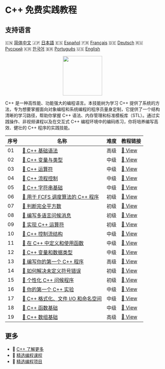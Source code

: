 # C++ 免费实践教程

## 支持语言

🇨🇳 [简体中文](README_zh.md) 🇯🇵 [日本語](README_ja.md) 🇪🇸 [Español](README_es.md) 🇫🇷 [Français](README_fr.md) 🇩🇪 [Deutsch](README_de.md) 🇷🇺 [Русский](README_ru.md) 🇰🇷 [한국어](README_ko.md) 🇧🇷 [Português](README_pt.md) 🇺🇸 [English](README.md) 

<div align="center">
<img width="128px" src="https://file.labex.io/path/kjx58efaCNu0.png">
</div>

C++ 是一种高性能、功能强大的编程语言。本技能树为学习 C++ 提供了系统的方法，专为想要掌握面向对象编程和系统编程的程序员量身定制，它提供了一个结构清晰的学习路径，帮助你掌握 C++ 语法、内存管理和标准模板库（STL）。通过实践操作、非视频课程以及在交互式 C++ 编程环境中的编码练习，你将培养编写高效、健壮的 C++ 程序的实践技能。

|   序号 | 名称                                                                                                                | 难度   | 教程链接                                                                                   |
|--------|---------------------------------------------------------------------------------------------------------------------|--------|--------------------------------------------------------------------------------------------|
|     01 | [📖 C++ 基础语法](https://labex.io/zh/tutorials/cpp-basic-syntax-of-c-178534)                                       | 高级   | [🔗 View](https://labex.io/zh/tutorials/cpp-basic-syntax-of-c-178534)                      |
|     02 | [📖 C++ 变量与类型](https://labex.io/zh/tutorials/cpp-c-variables-and-types-178540)                                 | 中级   | [🔗 View](https://labex.io/zh/tutorials/cpp-c-variables-and-types-178540)                  |
|     03 | [📖 C++ 运算符](https://labex.io/zh/tutorials/cpp-c-operators-178538)                                               | 中级   | [🔗 View](https://labex.io/zh/tutorials/cpp-c-operators-178538)                            |
|     04 | [📖 C++ 流程控制](https://labex.io/zh/tutorials/cpp-c-flow-control-178536)                                          | 中级   | [🔗 View](https://labex.io/zh/tutorials/cpp-c-flow-control-178536)                         |
|     05 | [📖 C++ 字符串基础](https://labex.io/zh/tutorials/cpp-c-string-fundamentals-178539)                                 | 中级   | [🔗 View](https://labex.io/zh/tutorials/cpp-c-string-fundamentals-178539)                  |
|     06 | [📖 用于 FCFS 调度算法的 C++ 程序](https://labex.io/zh/tutorials/cpp-c-program-for-fcfs-scheduling-algorithm-96161) | 初级   | [🔗 View](https://labex.io/zh/tutorials/cpp-c-program-for-fcfs-scheduling-algorithm-96161) |
|     07 | [📖 判断完全平方数](https://labex.io/zh/tutorials/cpp-determine-perfect-square-96130)                               | 初级   | [🔗 View](https://labex.io/zh/tutorials/cpp-determine-perfect-square-96130)                |
|     08 | [📖 编写多语言问候消息](https://labex.io/zh/tutorials/cpp-craft-multilingual-greeting-messages-446094)              | 初级   | [🔗 View](https://labex.io/zh/tutorials/cpp-craft-multilingual-greeting-messages-446094)   |
|     09 | [📖 实现 C++ 运算符](https://labex.io/zh/tutorials/cpp-implement-c-operators-446084)                                | 初级   | [🔗 View](https://labex.io/zh/tutorials/cpp-implement-c-operators-446084)                  |
|     10 | [📖 C++ 控制流结构](https://labex.io/zh/tutorials/cpp-control-flow-structures-in-c-446083)                          | 中级   | [🔗 View](https://labex.io/zh/tutorials/cpp-control-flow-structures-in-c-446083)           |
|     11 | [📖 在 C++ 中定义和使用函数](https://labex.io/zh/tutorials/cpp-define-and-use-functions-in-c-446080)                | 中级   | [🔗 View](https://labex.io/zh/tutorials/cpp-define-and-use-functions-in-c-446080)          |
|     12 | [📖 C++ 变量和数据类型](https://labex.io/zh/tutorials/cpp-variables-and-data-types-in-c-446078)                     | 中级   | [🔗 View](https://labex.io/zh/tutorials/cpp-variables-and-data-types-in-c-446078)          |
|     13 | [📖 编写你的第一个 C++ 程序](https://labex.io/zh/tutorials/cpp-write-your-first-c-program-446069)                   | 高级   | [🔗 View](https://labex.io/zh/tutorials/cpp-write-your-first-c-program-446069)             |
|     14 | [📖 如何解决未定义符号错误](https://labex.io/zh/tutorials/cpp-how-to-resolve-undefined-symbol-errors-419008)        | 初级   | [🔗 View](https://labex.io/zh/tutorials/cpp-how-to-resolve-undefined-symbol-errors-419008) |
|     15 | [📖 个性化 C++ 问候程序](https://labex.io/zh/tutorials/cpp-personalized-c-greeting-391809)                          | 初级   | [🔗 View](https://labex.io/zh/tutorials/cpp-personalized-c-greeting-391809)                |
|     16 | [📖 你的第一个 C++ 实验](https://labex.io/zh/tutorials/cpp-your-first-c-lab-391803)                                 | 中级   | [🔗 View](https://labex.io/zh/tutorials/cpp-your-first-c-lab-391803)                       |
|     17 | [📖 C++ 格式化、文件 I/O 和命名空间](https://labex.io/zh/tutorials/cpp-c-formatting-file-io-and-namespace-178541)   | 中级   | [🔗 View](https://labex.io/zh/tutorials/cpp-c-formatting-file-io-and-namespace-178541)     |
|     18 | [📖 C++ 函数基础](https://labex.io/zh/tutorials/cpp-c-function-essentials-178537)                                   | 中级   | [🔗 View](https://labex.io/zh/tutorials/cpp-c-function-essentials-178537)                  |
|     19 | [📖 C++ 数组基础](https://labex.io/zh/tutorials/cpp-c-arrays-fundamentals-178535)                                   | 高级   | [🔗 View](https://labex.io/zh/tutorials/cpp-c-arrays-fundamentals-178535)                  |

## 更多

- 🔗 [C++ 了解更多](https://labex.io/zh/skilltrees/cpp)
- 🔗 [精选编程课程](https://github.com/labex-labs/awesome-programming-courses)
- 🔗 [精选编程项目](https://github.com/labex-labs/awesome-programming-projects)

